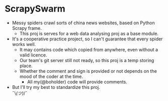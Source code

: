 # ScrapySwarm

* Messy spiders crawl sorts of china news websites, based on Python Scrapy frame. 
  * This proj is serves for a web data analysing proj as a base module.
* It's a cooperative practice project, so I can't guarantee that every spider works well. 
  * It may contains code which copied from anywhere, even without a valid licence.
  * Our team's git server still not ready, so this proj is a temp storing place.
  * Whether the comment and sign is provided or not depends on the mood of the coder at the time.
    * All my(@boholder) code will provide comments.
* But I'll try my best to standardize this proj.  
¯\\_(ツ)_/¯
